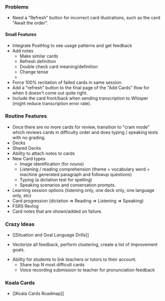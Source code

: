 ### Problems
- Need a "Refresh" button for incorrect card illustrations, such as the card "Await the order".
#### Small Features
- Integrate PostHog to see usage patterns and get feedback
- Add notes
	- Make similar cards
	- Refresh definition
	- Double check card meaning/definition
	- Change tense
	- 
- Force 100% recitation of failed cards in same session.
- Add a "refresh" button to the final page of the "Add Cards" flow for when it doesn't come out quite right.
- Include the card front/back when sending transcription to Whisper (might reduce transcription error rate).
### Routine Features
 * Once there are no more cards for review, transition to "cram mode" which reviews cards in difficulty order and does typing / speaking tests with no grading.
 * Decks
 * Shared Decks
 * Ability to attach notes to cards
 * New Card types
	 * Image identification (for nouns)
	 * Listening / reading comprehension (theme + vocabulary word = machine generated paragraph and followup questions)
	 * Typing (a dictation test for spelling)
	 * Speaking scenarios and conversation prompts.
 * Learning session options (listening only, one deck only, one language only, etc)
 * Card progression (dictation => Reading => Listening => Speaking)
 * FSRS Revlog
 * Card notes that are shown/added on failure.
### Crazy Ideas

 * [[Situation and Goal Language Drills]]
- Vectorize all feedback, perform clustering, create a list of improvement goals.
 * Ability for students to link teachers or tutors to their account.
	 * Share top N most difficult cards
	 * Voice recording submission to teacher for pronunciation feedback
### Koala Cards
 * [[Koala Cards Roadmap]]